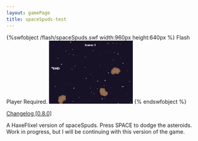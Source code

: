 ```yaml
---
layout: gamePage
title: spaceSpuds-test
---
```

{%swfobject /flash/spaceSpuds.swf width:960px height:640px %} Flash Player Required. <img src="/images/spaceSpuds.png" /> {% endswfobject %}
<br />

<a href="../spaceSpuds.txt">Changelog [0.8.0]</a>

A HaxeFlixel version of spaceSpuds. Press SPACE to dodge the asteroids. Work in progress, but I will be continuing with this version of the game.